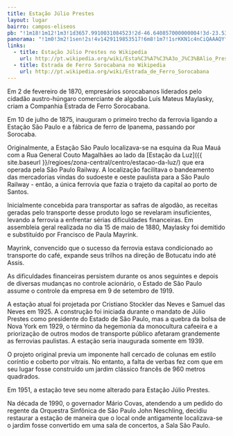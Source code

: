 ```yaml
---
title: Estação Júlio Prestes
layout: lugar
bairro: campos-eliseos
pb: "!1m18!1m12!1m3!1d3657.9910031084523!2d-46.640857000000004!3d-23.532826000000004!2m3!1f0!2f0!3f0!3m2!1i1024!2i768!4f13.1!3m3!1m2!1s0x94ce585d39880221%3A0x987fcb81eaf3fb15!2zRXN0YcOnw6NvIErDumxpbyBQcmVzdGVz!5e0!3m2!1sen!2sbr!4v1427340014689"
panorama: "!1m0!3m2!1sen!2s!4v1429119853517!6m8!1m7!1srKKN1c4nCiQAAAQYfd8tIQ!2m2!1d-23.534462!2d-46.640377!3f0!4f0!5f0.7820865974627469"
links: 
  - title: Estação Júlio Prestes no Wikipedia
    url: http://pt.wikipedia.org/wiki/Esta%C3%A7%C3%A3o_J%C3%BAlio_Prestes
  - title: Estrada de Ferro Sorocabana no Wikipedia
    url: http://pt.wikipedia.org/wiki/Estrada_de_Ferro_Sorocabana
---
```

Em 2 de fevereiro de 1870, empresários sorocabanos liderados pelo cidadão austro-húngaro comerciante de algodão Luís Mateus Maylasky, criam a Companhia Estrada de Ferro Sorocabana.

Em 10 de julho de 1875, inauguram o primeiro trecho da ferrovia ligando a Estação São Paulo e a fábrica de ferro de Ipanema, passando por Sorocaba.

Originalmente, a Estação São Paulo localizava-se na esquina da Rua Mauá com a Rua General Couto Magalhães ao lado da [Estação da Luz]({{ site.baseurl }}/regioes/zona-central/centro/estacao-da-luz/) que era operada pela São Paulo Railway. A localização facilitava o bandeamento das mercadorias vindas do sudoeste e oeste paulista para a São Paulo Railway - então, a única ferrovia que fazia o trajeto da capital ao porto de Santos.

Inicialmente concebida para transportar as safras de algodão, as receitas geradas pelo transporte desse produto logo se revelaram insuficientes, levando a ferrovia a enfrentar sérias dificuldades financeiras. Em assembleia geral realizada no dia 15 de maio de 1880, Maylasky foi demitido e substituído por Francisco de Paula Mayrink.

Mayrink, convencido que o sucesso da ferrovia estava condicionado ao transporte do café, expande seus trilhos na direção de Botucatu indo até Assis.

As dificuldades financeiras persistem durante os anos seguintes e depois de diversas mudanças no controle acionário, o Estado de São Paulo assume o controle da empresa em 9 de setembro de 1919.

A estação atual foi projetada por Cristiano Stockler das Neves e Samuel das Neves em 1925. A construção foi iniciada durante o mandato de Júlio Prestes como presidente do Estado de São Paulo, mas a quebra da bolsa de Nova York em 1929, o término da hegemonia da monocultura cafeeira e a priorização de outros modos de transporte público afetaram grandemente as ferrovias paulistas. A estação seria inaugurada somente em 1939.

O projeto original previa um imponente hall cercado de colunas em estilo coríntio e coberto por vitrais. No entanto, a falta de verbas fez com que em seu lugar fosse construído um jardim clássico francês de 960 metros quadrados.

Em 1951, a estação teve seu nome alterado para Estação Júlio Prestes.

Na década de 1990, o governador Mário Covas, atendendo a um pedido do regente da Orquestra Sinfônica de São Paulo John Neschling, decidiu restaurar a estação de maneira que o local onde antigamente localizava-se o jardim fosse convertido em uma sala de concertos, a Sala São Paulo.